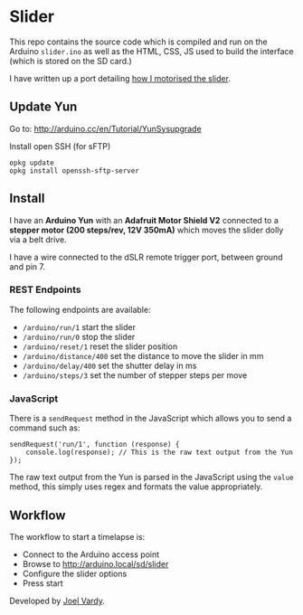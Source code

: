 # Slider

This repo contains the source code which is compiled and run on the Arduino `slider.ino` as well as the HTML, CSS, JS used to build the interface (which is stored on the SD card.)

I have written up a port detailing [how I motorised the slider][post].

## Update Yun

Go to: http://arduino.cc/en/Tutorial/YunSysupgrade

Install open SSH (for sFTP)

```
opkg update
opkg install openssh-sftp-server
```

## Install

I have an **Arduino Yun** with an **Adafruit Motor Shield V2** connected to a **stepper motor (200 steps/rev, 12V 350mA)** which moves the slider dolly via a belt drive.

I have a wire connected to the dSLR remote trigger port, between ground and pin 7.

### REST Endpoints

The following endpoints are available:

 * `/arduino/run/1` start the slider
 * `/arduino/run/0` stop the slider
 * `/arduino/reset/1` reset the slider position
 * `/arduino/distance/400` set the distance to move the slider in mm
 * `/arduino/delay/400` set the shutter delay in ms
 * `/arduino/steps/3` set the number of stepper steps per move

### JavaScript

There is a `sendRequest` method in the JavaScript which allows you to send a command such as:

```
sendRequest('run/1', function (response) {
    console.log(response); // This is the raw text output from the Yun
});
```

The raw text output from the Yun is parsed in the JavaScript using the `value` method, this simply uses regex and formats the value appropriately.

## Workflow

The workflow to start a timelapse is:

 * Connect to the Arduino access point
 * Browse to http://arduino.local/sd/slider
 * Configure the slider options
 * Press start

Developed by [Joel Vardy][joelvardy].

  [joelvardy]: https://joelvardy.com
  [post]: https://joelvardy.com/writing/motorised-timelapse-slider
